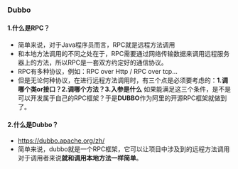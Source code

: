 ### Dubbo
 #### 1.什么是RPC？

- 简单来说，对于Java程序员⽽⾔，RPC就是远程⽅法调⽤
- 和本地方法调用的不同之处在于，RPC需要通过网络传输数据来调用远程服务器上的方法，所以RPC是一套双方约定好的通信协议。
- RPC有多种协议，例如：RPC over Http / RPC over tcp...
- 但是无论何种协议，在进行远程方法调用时，有三个点是必须要考虑的：**1.调哪个类or接口？2.调哪个方法？3.入参是什么**
如果能满足这三个条件，是不是可以开发属于自己的RPC框架？于是**DUBBO**作为阿里的开源RPC框架就做到了。

#### 2.什么是Dubbo？

- https://dubbo.apache.org/zh/
- 简单来说，dubbo就是一个RPC框架，它可以让项目中涉及到的远程方法调用对于调用者来说**就和调用本地方法一样简单**。


    

